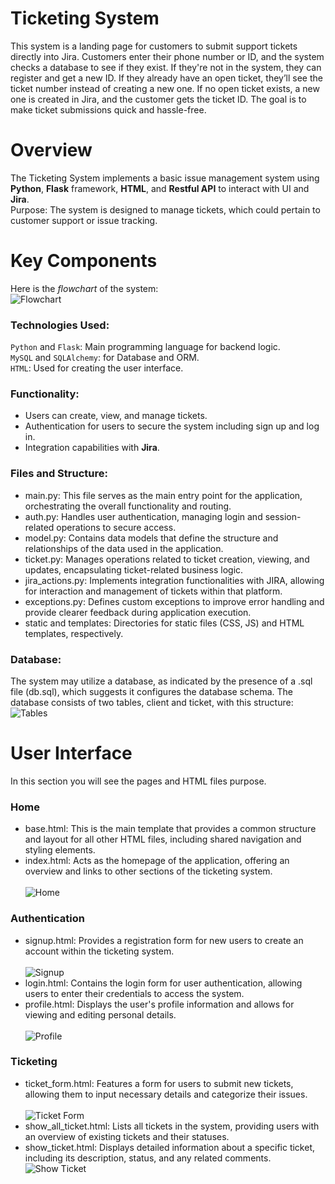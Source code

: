 # Ticketing System
This system is a landing page for customers to submit support tickets directly into Jira. Customers enter their phone number or ID, and the system checks a database to see if they exist. If they're not in the system, they can register and get a new ID. If they already have an open ticket, they’ll see the ticket number instead of creating a new one. If no open ticket exists, a new one is created in Jira, and the customer gets the ticket ID. The goal is to make ticket submissions quick and hassle-free.

# Overview
The Ticketing System implements a basic issue management system using **Python**, **Flask** framework, **HTML**, and **Restful API** to interact with UI and **Jira**. <br>
Purpose: The system is designed to manage tickets, which could pertain to customer support or issue tracking.

# Key Components
Here is the *flowchart* of the system: <br>
![Flowchart](https://github.com/pouyanhessabi/Ticketing-System/blob/main/Report/Flow%20Chart%20Ticketing%20System.jpg)

### Technologies Used:
`Python` and `Flask`: Main programming language for backend logic. <br>
`MySQL` and `SQLAlchemy`: for Database and ORM. <br>
`HTML`: Used for creating the user interface.

### Functionality:
- Users can create, view, and manage tickets.
- Authentication for users to secure the system including sign up and log in.
- Integration capabilities with **Jira**.
### Files and Structure:
- main.py: This file serves as the main entry point for the application, orchestrating the overall functionality and routing.
- auth.py: Handles user authentication, managing login and session-related operations to secure access.
- model.py: Contains data models that define the structure and relationships of the data used in the application.
- ticket.py: Manages operations related to ticket creation, viewing, and updates, encapsulating ticket-related business logic.
- jira_actions.py: Implements integration functionalities with JIRA, allowing for interaction and management of tickets within that platform.
- exceptions.py: Defines custom exceptions to improve error handling and provide clearer feedback during application execution.
- static and templates: Directories for static files (CSS, JS) and HTML templates, respectively.
### Database:
The system may utilize a database, as indicated by the presence of a .sql file (db.sql), which suggests it configures
the database schema. The database consists of two tables, client and ticket, with this structure: <br>
![Tables](https://github.com/pouyanhessabi/Ticketing-System/blob/main/Report/Tables.jpg)
# User Interface
In this section you will see the pages and HTML files purpose.
### Home
- base.html: This is the main template that provides a common structure and layout for all other HTML files, including shared navigation and styling elements.
- index.html: Acts as the homepage of the application, offering an overview and links to other sections of the ticketing system. <br><br>
![Home](https://github.com/pouyanhessabi/Ticketing-System/blob/main/Report/UI/Home.jpg)
### Authentication
- signup.html: Provides a registration form for new users to create an account within the ticketing system. <br><br>
![Signup](https://github.com/pouyanhessabi/Ticketing-System/blob/main/Report/UI/Sign%20Up.jpg)
- login.html: Contains the login form for user authentication, allowing users to enter their credentials to access the system.
- profile.html: Displays the user's profile information and allows for viewing and editing personal details. <br><br>
![Profile](https://github.com/pouyanhessabi/Ticketing-System/blob/main/Report/UI/Profile.jpg)
### Ticketing
- ticket_form.html: Features a form for users to submit new tickets, allowing them to input necessary details and categorize their issues. <br><br>
![Ticket Form](https://github.com/pouyanhessabi/Ticketing-System/blob/main/Report/UI/Ticket%20Form.jpg)
- show_all_ticket.html: Lists all tickets in the system, providing users with an overview of existing tickets and their statuses.
- show_ticket.html: Displays detailed information about a specific ticket, including its description, status, and any related comments. <br>
![Show Ticket](https://github.com/pouyanhessabi/Ticketing-System/blob/main/Report/UI/Ticket%20Created.jpg)
